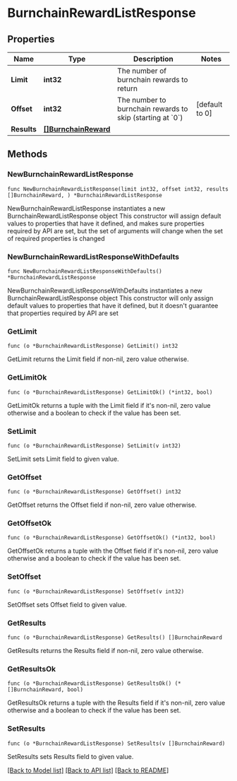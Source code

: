 # BurnchainRewardListResponse

## Properties

Name | Type | Description | Notes
------------ | ------------- | ------------- | -------------
**Limit** | **int32** | The number of burnchain rewards to return | 
**Offset** | **int32** | The number to burnchain rewards to skip (starting at &#x60;0&#x60;) | [default to 0]
**Results** | [**[]BurnchainReward**](BurnchainReward.md) |  | 

## Methods

### NewBurnchainRewardListResponse

`func NewBurnchainRewardListResponse(limit int32, offset int32, results []BurnchainReward, ) *BurnchainRewardListResponse`

NewBurnchainRewardListResponse instantiates a new BurnchainRewardListResponse object
This constructor will assign default values to properties that have it defined,
and makes sure properties required by API are set, but the set of arguments
will change when the set of required properties is changed

### NewBurnchainRewardListResponseWithDefaults

`func NewBurnchainRewardListResponseWithDefaults() *BurnchainRewardListResponse`

NewBurnchainRewardListResponseWithDefaults instantiates a new BurnchainRewardListResponse object
This constructor will only assign default values to properties that have it defined,
but it doesn't guarantee that properties required by API are set

### GetLimit

`func (o *BurnchainRewardListResponse) GetLimit() int32`

GetLimit returns the Limit field if non-nil, zero value otherwise.

### GetLimitOk

`func (o *BurnchainRewardListResponse) GetLimitOk() (*int32, bool)`

GetLimitOk returns a tuple with the Limit field if it's non-nil, zero value otherwise
and a boolean to check if the value has been set.

### SetLimit

`func (o *BurnchainRewardListResponse) SetLimit(v int32)`

SetLimit sets Limit field to given value.


### GetOffset

`func (o *BurnchainRewardListResponse) GetOffset() int32`

GetOffset returns the Offset field if non-nil, zero value otherwise.

### GetOffsetOk

`func (o *BurnchainRewardListResponse) GetOffsetOk() (*int32, bool)`

GetOffsetOk returns a tuple with the Offset field if it's non-nil, zero value otherwise
and a boolean to check if the value has been set.

### SetOffset

`func (o *BurnchainRewardListResponse) SetOffset(v int32)`

SetOffset sets Offset field to given value.


### GetResults

`func (o *BurnchainRewardListResponse) GetResults() []BurnchainReward`

GetResults returns the Results field if non-nil, zero value otherwise.

### GetResultsOk

`func (o *BurnchainRewardListResponse) GetResultsOk() (*[]BurnchainReward, bool)`

GetResultsOk returns a tuple with the Results field if it's non-nil, zero value otherwise
and a boolean to check if the value has been set.

### SetResults

`func (o *BurnchainRewardListResponse) SetResults(v []BurnchainReward)`

SetResults sets Results field to given value.



[[Back to Model list]](../README.md#documentation-for-models) [[Back to API list]](../README.md#documentation-for-api-endpoints) [[Back to README]](../README.md)


